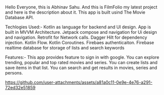 Hello Everyone, this is Abhinav Sahu. And this is FilmFolio my latest project and here is the description about it.
This app is built usind The Movie Database API. 

Techlogies Used:-
Kotlin as language for backend and UI design.
App is built in MVVM Architecture.
Jetpack compose and navigation for Ui design and navigation.
Retrofit for Network calls.
Dagger Hilt for dependency injection.
Kotlin Flow.
Kotlin Coroutines.
Firebaes authenticaiton.
Firebase realtime database for storage of lists and search keywords

Features:-
This app provides feature to sign in with google.
You can explore trending, popular and top rated movies and series.
You can create lists and save items in that list.
You can search and get results in movies, series and persons.




https://github.com/user-attachments/assets/a81a0c11-0e9e-4e76-a291-72ed32e51859

